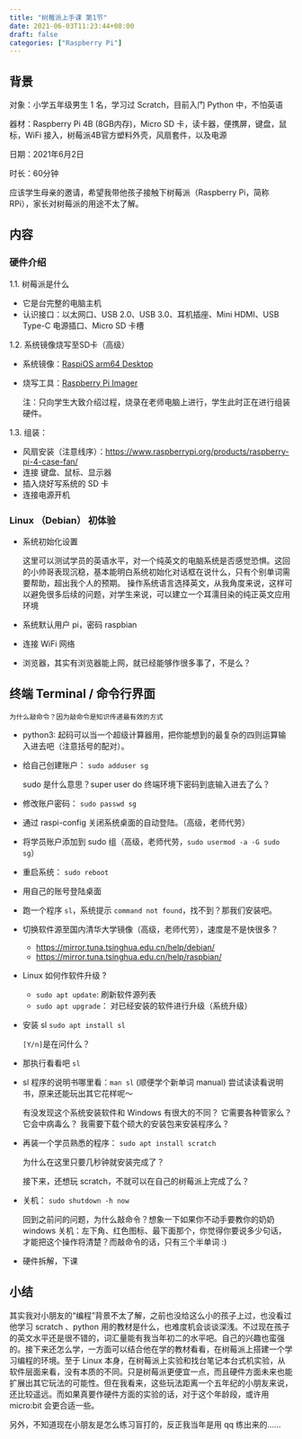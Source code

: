 ```yaml
---
title: "树莓派上手课 第1节"
date: 2021-06-03T11:23:44+08:00
draft: false
categories: ["Raspberry Pi"]
---
```


## 背景

对象：小学五年级男生 1 名，学习过 Scratch，目前入门 Python 中，不怕英语

器材：Raspberry Pi 4B (8GB内存)，Micro SD 卡，读卡器，便携屏，键盘，鼠标，WiFi 接入，树莓派4B官方塑料外壳，风扇套件，以及电源

日期：2021年6月2日

时长：60分钟

应该学生母亲的邀请，希望我带他孩子接触下树莓派（Raspberry Pi，简称 RPi），家长对树莓派的用途不太了解。

## 内容

### 硬件介绍

1.1. 树莓派是什么

* 它是台完整的电脑主机
* 认识接口：以太网口、USB 2.0、USB 3.0、耳机插座、Mini HDMI、USB Type-C 电源插口、Micro SD 卡槽

1.2. 系统镜像烧写至SD卡（高级）

* 系统镜像：[RaspiOS arm64 Desktop](https://downloads.raspberrypi.org/raspios_arm64/images/raspios_arm64-2021-05-28/2021-05-07-raspios-buster-arm64.zip)
* 烧写工具：[Raspberry Pi Imager](https://www.raspberrypi.org/software/)

  注：只向学生大致介绍过程，烧录在老师电脑上进行，学生此时正在进行组装硬件。

1.3. 组装：

* 风扇安装（注意线序）：https://www.raspberrypi.org/products/raspberry-pi-4-case-fan/
* 连接 键盘、鼠标、显示器
* 插入烧好写系统的 SD 卡
* 连接电源开机

### Linux （Debian） 初体验

* 系统初始化设置

  这里可以测试学员的英语水平，对一个纯英文的电脑系统是否感觉恐惧。这回的小帅哥表现沉稳，基本能明白系统初始化对话框在说什么，只有个别单词需要帮助，超出我个人的预期。
  操作系统语言选择英文，从我角度来说，这样可以避免很多后续的问题，对学生来说，可以建立一个耳濡目染的纯正英文应用环境

* 系统默认用户 pi，密码 raspbian

* 连接 WiFi 网络

* 浏览器，其实有浏览器能上网，就已经能够作很多事了，不是么？

## 终端 Terminal / 命令行界面

    为什么敲命令？因为敲命令是知识传递最有效的方式

* python3: 起码可以当一个超级计算器用，把你能想到的最复杂的四则运算输入进去吧（注意括号的配对）。

* 给自己创建账户： `sudo adduser sg`

  sudo 是什么意思？super user do
  终端环境下密码到底输入进去了么？

* 修改账户密码： `sudo passwd sg`

* 通过 raspi-config 关闭系统桌面的自动登陆。（高级，老师代劳）

* 将学员账户添加到 sudo 组（高级，老师代劳，`sudo usermod -a -G sudo sg`）

* 重启系统： `sudo reboot`

* 用自己的账号登陆桌面

* 跑一个程序 `sl`，系统提示 `command not found`，找不到？那我们安装吧。

* 切换软件源至国内清华大学镜像（高级，老师代劳），速度是不是快很多？

  * https://mirror.tuna.tsinghua.edu.cn/help/debian/
  * https://mirror.tuna.tsinghua.edu.cn/help/raspbian/

* Linux 如何作软件升级 ?

  * `sudo apt update`: 刷新软件源列表
  * `sudo apt upgrade`： 对已经安装的软件进行升级（系统升级）

* 安装 sl `sudo apt install sl`

  `[Y/n]`是在问什么？

* 那执行看看吧 `sl`

* sl 程序的说明书哪里看：`man sl` (顺便学个新单词 manual) 尝试读读看说明书，原来还能玩出其它花样呢～

  有没发现这个系统安装软件和 Windows 有很大的不同？
  它需要各种管家么？
  它会中病毒么？
  我需要下载个硕大的安装包来安装程序么？

* 再装一个学员熟悉的程序： `sudo apt install scratch`

  为什么在这里只要几秒钟就安装完成了？

  接下来，还想玩 scratch，不就可以在自己的树莓派上完成了么？

* 关机： `sudo shutdown -h now`

  回到之前问的问题，为什么敲命令？想象一下如果你不动手要教你的奶奶 windows 关机：左下角、红色图标、最下面那个，你觉得你要说多少句话，才能把这个操作将清楚？而敲命令的话，只有三个半单词 :)

* 硬件拆解，下课

## 小结

其实我对小朋友的“编程”背景不太了解，之前也没给这么小的孩子上过，也没看过他学习 scratch 、python 用的教材是什么，也难度机会谈谈深浅。不过现在孩子的英文水平还是很不错的，词汇量能有我当年初二的水平吧。自己的兴趣也蛮强的。接下来还怎么学，一方面可以结合他在学的教材看看，在树莓派上搭建一个学习编程的环境。至于 Linux 本身，在树莓派上实验和找台笔记本台式机实验，从软件层面来看，没有本质的不同。只是树莓派更便宜一点，而且硬件方面未来也能扩展出其它玩法的可能性。但在我看来，这些玩法距离一个五年纪的小朋友来说，还比较遥远。而如果真要作硬件方面的实验的话，对于这个年龄段，或许用 micro:bit 会更合适一些。

另外，不知道现在小朋友是怎么练习盲打的，反正我当年是用 qq 练出来的……
